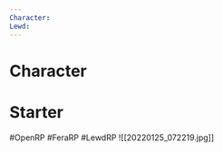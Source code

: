 ```yaml
---
Character: 
Lewd: 
---
```

# Character


# Starter


  

#OpenRP #FeraRP #LewdRP 
![[20220125_072219.jpg]]